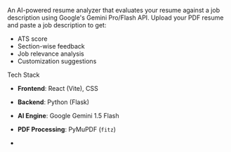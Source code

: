 An AI-powered resume analyzer that evaluates your resume against a job description using Google's Gemini Pro/Flash API. 
Upload your PDF resume and paste a job description to get:

- ATS score
- Section-wise feedback
- Job relevance analysis
- Customization suggestions

Tech Stack

- **Frontend**: React (Vite), CSS
- **Backend**: Python (Flask) 
- **AI Engine**: Google Gemini 1.5 Flash
- **PDF Processing**: PyMuPDF (`fitz`)

-
